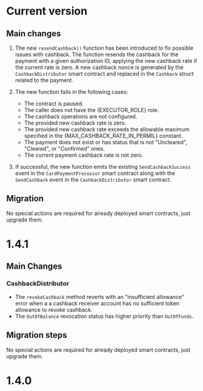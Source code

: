 # Current version

## Main changes

1. The new `resendCashback()` function has been introduced to fix possible issues with cashback. The function resends the cashback for the payment with a given authorization ID, applying  the new cashback rate if the current rate is zero. A new cashback nonce is generated by the `CashbackDistributor` smart contract and replaced in the `Cashback` struct related to the payment.

2. The new function fails in the following cases:
    * The contract is paused.
    * The caller does not have the {EXECUTOR_ROLE} role.
    * The cashback operations are not configured.
    * The provided new cashback rate is zero.
    * The provided new cashback rate exceeds the allowable maximum specified in the {MAX_CASHBACK_RATE_IN_PERMIL} constant.
    * The payment does not exist or has status that is not  "Uncleared", "Cleared", or "Confirmed" ones.
    * The current payment cashback rate is not zero.

3. If successful, the new function emits the existing `SendCashbackSuccess` event in the `CardPaymentProcessor` smart contract along with the `SendCashback` event in the `CashbackDistributor` smart contract.

## Migration

No special actions are required for already deployed smart contracts, just upgrade them.

# 1.4.1

## Main Changes

### CashbackDistributor

- The `revokeCashback` method reverts with an "insufficient allowance" error when a a cashback receiver account has no sufficient token allowance to revoke cashback.
- The `OutOfBalance` revocation status has higher priority than `OutOfFunds`.

## Migration steps

No special actions are required for already deployed smart contracts, just upgrade them.

# 1.4.0
